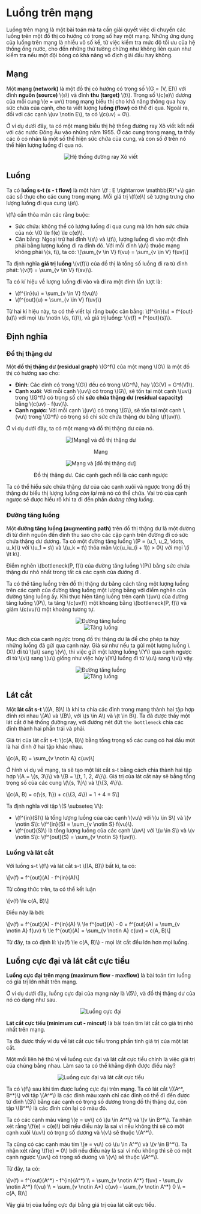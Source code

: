 # Luồng trên mạng

Luồng trên mạng là một bài toán mà ta cần giải quyết việc di chuyển các luồng trên một đồ thị có hướng có trọng số hay một mạng. Những ứng dụng của luồng trên mạng là nhiều vô số kể, từ việc kiểm tra mức độ tối ưu của hệ thống ống nước, cho đến những thứ tưởng chừng như không liên quan như kiểm tra nếu một đội bóng có khả năng vô địch giải đấu hay không.

## Mạng

Một **mạng (network)** là một đồ thị có hướng có trọng số \\(G = (V, E)\\) với đỉnh **nguồn (source)** \\(s\\) và đỉnh **thu (target)** \\(t\\). Trọng số \\(c(e)\\) dương của mỗi cung \\(e = uv\\) trong mạng biểu thị cho khả năng thông qua hay sức chứa của cạnh, cho ta viết lượng **luồng (flow)** có thể đi qua. Ngoài ra, đối với các cạnh \\(uv \notin E\\), ta có \\(c(uv) = 0\\). 

Ở ví dụ dưới đây, ta có một mạng biểu thị hệ thống đường ray Xô viết kết nối với các nước Đông Âu vào những năm 1955. Ở các cung trong mạng, ta thấy các ô có nhãn là một số thể hiện sức chứa của cung, và con số ở trên nó thể hiện lượng luồng đi qua nó.

<center>
<img src="../images/max-flow-soviet-rail-1955.png" alt="Hệ thống đường ray Xô viết"/>
</center>

## Luồng

Ta có **luồng s-t (s - t flow)** là một hàm \\(f : E \rightarrow \mathbb{R}^+\\) gán các số thực cho các cung trong mạng. Mỗi giá trị \\(f(e)\\) sẽ tượng trưng cho lượng luồng đi qua cung \\(e\\).

\\(f\\) cần thỏa mãn các rằng buộc:
- Sức chứa: không thể có lượng luồng đi qua cung mà lớn hơn sức chứa của nó: \\(0 \le f(e) \le c(e)\\).
- Cân bằng: Ngoại trừ hai đỉnh \\(s\\) và \\(t\\), lượng luồng đi vào một đỉnh phải bằng lượng luồng đi ra đỉnh đó. Với mỗi đỉnh \\(u\\) thuộc mạng không phải \\(s, t\\), ta có: 
\\[\sum_{v \in V} f(vu) = \sum_{v \in V} f(uv)\\]

Ta định nghĩa **giá trị luồng** \\(v(f)\\) của đồ thị là tổng số luồng đi ra từ đỉnh phát: \\(v(f) = \sum_{v \in V} f(sv)\\).

Ta có kí hiệu về lượng luồng đi vào và đi ra một đỉnh lần lượt là:
- \\(f^{in}(u) = \sum_{v \in V} f(vu)\\)
- \\(f^{out}(u) = \sum_{v \in V} f(uv)\\)

Từ hai kí hiệu này, ta có thể viết lại rằng buộc cân bằng: \\(f^{in}(u) = f^{out}(u)\\) với mọi \\(u \notin \\{s, t\\}\\), và giá trị luồng: \\(v(f) = f^{out}(s)\\).

## Định nghĩa

### Đồ thị thặng dư

Một **đồ thị thặng dư (residual graph)** \\(G^f\\) của một mạng \\(G\\) là một đồ thị có hướng sao cho:
- **Đỉnh**: Các đỉnh có trong \\(G\\) đều có trong \\(G^f\\), hay \\(G(V) = G^f(V)\\).
- **Cạnh xuôi**: Với mỗi cạnh \\(uv\\) có trong \\(G\\), sẽ tồn tại một cạnh \\(uv\\) trong \\(G^f\\) có trọng số chỉ **sức chứa thặng dư (residual capacity)** bằng \\(c(uv) - f(uv)\\). 
- **Cạnh ngược**: Với mỗi cạnh \\(uv\\) có trong \\(G\\), sẽ tồn tại một cạnh \\(vu\\) trong \\(G^f\\) có trọng số chỉ sức chứa thặng dư bằng \\(f(uv)\\). 

Ở ví dụ dưới đây, ta có một mạng và đồ thị thặng dư của nó.

<center>
<img src="../images/network_and_residual_graph_1.png" alt="[Mạng] và đồ thị thặng dư"/>
<p>Mạng</p>
</center>

<center>
<img src="../images/network_and_residual_graph_2.png" alt="Mạng và [đồ thị thặng dư]"/>
<p>Đồ thị thặng dư. Các cạnh gạch nối là các cạnh ngược</p>
</center>

Ta có thể hiểu sức chứa thặng dư của các cạnh xuôi và ngược trong đồ thị thặng dư biểu thị lượng luồng *còn lại* mà nó có thể chứa. Vai trò của cạnh ngược sẽ được hiểu rõ khi ta đi đến phần *đường tăng luồng*.

### Đường tăng luồng

Một **đường tăng luồng (augmenting path)** trên đồ thị thặng dư là một đường đi từ đỉnh nguồn đến đỉnh thu sao cho các cặp cạnh trên đường đi có sức chứa thặng dư dương. Ta có một đường tăng luồng \\(P = (u_1, u_2, \dots, u_k)\\) với \\(u_1 = s\\) và \\(u_k = t\\) thỏa mãn \\(c(u_iu_{i + 1}) > 0\\) với mọi \\(i \lt k\\). 

Điểm nghẽn \\(bottleneck(P, f)\\) của đường tăng luồng \\(P\\) bằng sức chứa thặng dư nhỏ nhất trong tất cả các cạnh của đường đi.

Ta có thể tăng luồng trên đồ thị thặng dư bằng cách tăng một lượng luồng trên các cạnh của đường tăng luồng một lượng bằng với điểm nghẽn của đường tăng luồng ấy. Khi thực hiện tăng luồng trên cạnh \\(uv\\) của đường tăng luồng \\(P\\), ta tăng \\(c(uv)\\) một khoảng bằng \\(bottleneck(P, f)\\) và giảm \\(c(vu)\\) một khoảng tương tự. 

<center>
<img src="../images/augmenting_path_1.png" alt="Đường tăng luồng"/>
</center>

<center>
<img src="../images/augmenting_the_flow_1.png" alt="Tăng luồng"/>
</center>

Mục đích của cạnh ngược trong đồ thị thặng dư là để cho phép ta *hủy* những luồng đã gửi qua cạnh này. Giả sử như nếu ta gửi một lượng luồng \\(X\\) đi từ \\(u\\) sang \\(v\\), thì việc gửi một lượng luồng \\(Y\\) qua cạnh ngược đi từ \\(v\\) sang \\(u\\) giống như việc hủy \\(Y\\) luồng đi từ \\(u\\) sang \\(v\\) vậy.

<center>
<img src="../images/augmenting_path_2.png" alt="Đường tăng luồng"/>
</center>

<center>
<img src="../images/augmenting_the_flow_2.png" alt="Tăng luồng"/>
</center>

## Lát cắt

Một **lát cắt s-t** \\((A, B)\\) là khi ta chia các đỉnh trong mạng thành hai tập hợp đỉnh rời nhau \\(A\\) và \\(B\\), với \\(s \in A\\) và \\(t \in B\\). Ta đã được thấy một lát cắt ở hệ thống đường ray, với đường nét đứt `the bottleneck` chia các đỉnh thành hai phần trái và phải.

Giá trị của lát cắt s-t: \\(c(A, B)\\) bằng tổng trọng số các cung có hai đầu mút là hai đỉnh ở hai tập khác nhau. 

\\[c(A, B) = \sum_{v \notin A} c(uv)\\]

Ở hình ví dụ về mạng, ta sẽ tạo một lát cắt s-t bằng cách chia thành hai tập hợp \\(A = \\{s, 3\\}\\) và \\(B = \\{t, 1, 2, 4\\}\\). Giá trị của lát cắt này sẽ bằng tổng trọng số của các cung \\(\\{s, 1\\}\\) và \\(\\{3, 4\\}\\).

\\[c(A, B) = c(\\{s, 1\\}) + c(\\{3, 4\\}) = 1 + 4 = 5\\]

Ta định nghĩa với tập \\(S \subseteq V\\):
- \\(f^{in}(S)\\) là tổng lượng luồng của các cạnh \\(vu\\) với \\(u \in S\\) và \\(v \notin S\\): \\(f^{in}(S) = \sum_{v \notin S} f(vu)\\).
- \\(f^{out}(S)\\) là tổng lượng luồng của các cạnh \\(uv\\) với \\(u \in S\\) và \\(v \notin S\\): \\(f^{out}(S) = \sum_{v \notin S} f(uv)\\).

### Luồng và lát cắt

Với luồng s-t \\(f\\) và lát cắt s-t \\((A, B)\\) bất kì, ta có: 

\\[v(f) = f^{out}(A) - f^{in}(A)\\]

Từ công thức trên, ta có thể kết luận

\\[v(f) \le c(A, B)\\]

Điều này là bởi:

\\[v(f) = f^{out}(A) - f^{in}(A) \\\ \le f^{out}(A) - 0 = f^{out}(A) = \sum_{v \notin A} f(uv) \\\ \le f^{out}(A) = \sum_{v \notin A} c(uv) = c(A, B)\\]

Từ đây, ta có định lí: \\(v(f) \le c(A, B)\\) - mọi lát cắt đều lớn hơn mọi luồng.


## Luồng cực đại và lát cắt cực tiểu

**Luồng cực đại trên mạng (maximum flow - maxflow)** là bài toán tìm luồng có giá trị lớn nhất trên mạng. 

Ở ví dụ dưới đây, luồng cực đại của mạng này là \\(5\\), và đồ thị thặng dư của nó có dạng như sau.

<center>
<img src="../images/maxflow.png" alt="Luồng cực đại"/>
</center>

**Lát cắt cực tiểu (minimum cut - mincut)** là bài toán tìm lát cắt có giá trị nhỏ nhất trên mạng. 

Ta đã được thấy ví dụ về lát cắt cực tiểu trong phần tính giá trị của một lát cắt.

Một mối liên hệ thú vị về luồng cực đại và lát cắt cực tiểu chính là việc giá trị của chúng bằng nhau. Làm sao ta có thể khằng định được điều này?

<center>
<img src="../images/maxflow_mincut.png" alt="Luồng cực đại và lát cắt cực tiểu"/>
</center>

Ta có \\(f\\) sau khi tìm được luồng cực đại trên mạng. Ta có lát cắt \\((A^\*, B^\*)\\) với tập \\(A^\*\\) là các đỉnh màu xanh chỉ các đỉnh có thể đi đến được từ đỉnh \\(S\\) bằng các cạnh có trọng số dương trong đồ thị thặng dư, còn tập \\(B^\*\\) là các đỉnh còn lại có màu đỏ.

Ta có các cạnh màu vàng \\(e = uv\\) có \\(u \in A^\*\\) và \\(v \in B^\*\\). Ta nhận xét rằng \\(f(e) = c(e)\\) bởi nếu điều này là sai vì nếu không thì sẽ có một cạnh xuôi \\(uv\\) có trọng số dương và \\(v\\) sẽ thuộc \\(A^\*\\).

Ta cũng có các cạnh màu tím \\(e = vu\\) có \\(u \in A^\*\\) và \\(v \in B^\*\\). Ta nhận xét rằng \\(f(e) = 0\\) bởi nếu điều này là sai vì nếu không thì sẽ có một cạnh ngược \\(uv\\) có trọng số dương và \\(v\\) sẽ thuộc \\(A^\*\\).

Từ đây, ta có:

\\[v(f) = f^{out}(A^\*) - f^{in}(A^\*) \\\ = \sum_{v \notin A^\*} f(uv) - \sum_{v \notin A^\*} f(vu) \\\ = \sum_{v \notin A\*} c(uv) - \sum_{v \notin A^\*} 0 \\\ = c(A, B)\\]

Vậy giá trị của luồng cực đại bằng giá trị của lát cắt cực tiểu.